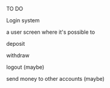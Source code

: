TO DO

Login system

a user screen where it's possible to

  deposit

  withdraw

  logout (maybe)

  send money to other accounts (maybe)
